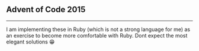 ## Advent of Code 2015

-----

I am implementing these in Ruby (which is not a strong language for me) as an exercise to become more comfortable with Ruby. Dont expect the most elegant solutions 😁
